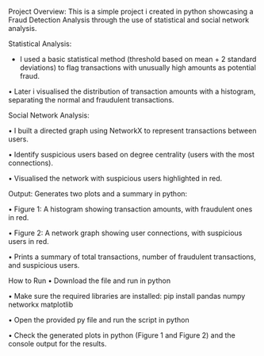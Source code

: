 Project Overview: This is a simple project i created in python showcasing a Fraud Detection Analysis through the use of statistical and social network analysis.


Statistical Analysis:

* I used a basic statistical method (threshold based on mean + 2 standard deviations) to flag transactions with unusually high amounts as potential fraud.

•	Later i visualised the distribution of transaction amounts with a histogram, separating the normal and fraudulent transactions.


Social Network Analysis:

•	I built a directed graph using NetworkX to represent transactions between users.

•	Identify suspicious users based on degree centrality (users with the most connections).

•	Visualised the network with suspicious users highlighted in red.

Output: Generates two plots and a summary in python:

•	Figure 1: A histogram showing transaction amounts, with fraudulent ones in red.

•	Figure 2: A network graph showing user connections, with suspicious users in red.

•	Prints a summary of total transactions, number of fraudulent transactions, and suspicious users.

How to Run
•	Download the file and run in python

•	Make sure the required libraries are installed: pip install pandas numpy networkx matplotlib

•	Open the provided py file and run the script in python

•	Check the generated plots in python (Figure 1 and Figure 2) and the console output for the results.


